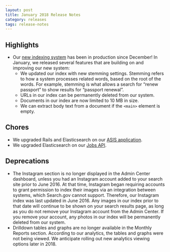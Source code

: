 ```yaml
---
layout: post
title: January 2018 Release Notes
category: releases
tags: release-notes
---
```


## Highlights
* Our [new indexing system](/blog/searchgov-blog.html) has been in production since December! In January, we released several features that are building on and improving our new system:
   * We updated our index with new stemming settings. Stemming refers to how a system processes related words, based on the root of the words. For example, stemming is what allows a search for “renew passport” to show results for “passport renewal”.
    * URLs in our index can be permanently deleted from our system.
    * Documents in our index are now limited to 10 MB in size.
    * We can extract body text from a document if the `<main>` element is empty.

## Chores
* We upgraded Rails and Elasticsearch on our [ASIS application](https://github.com/GSA/asis).
* We upgraded Elasticsearch on our [Jobs API](https://github.com/GSA/jobs_api).

## Deprecations
* The Instagram section is no longer displayed in the Admin Center dashboard, unless you had an Instagram account added to your search site prior to June 2016. At that time, Instagram began requiring accounts to grant permission to index their images via an integration between systems, which Search.gov cannot support. Therefore, our Instagram index was last updated in June 2016. Any images in our index prior to that date will continue to be shown on your search results page, as long as you do not remove your Instagram account from the Admin Center. If you remove your account, any photos in our index will be permanently deleted from our system. 
* Drilldown tables and graphs are no longer available in the Monthly Reports section. According to our analytics, the tables and graphs were not being viewed. We anticipate rolling out new analytics viewing options later in 2018.
